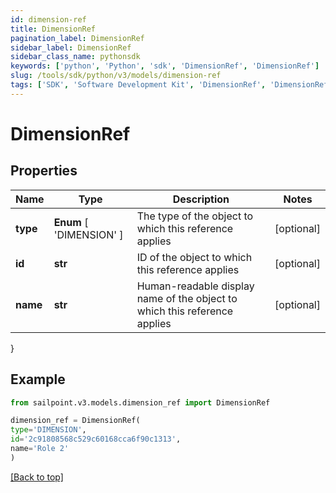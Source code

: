 ```yaml
---
id: dimension-ref
title: DimensionRef
pagination_label: DimensionRef
sidebar_label: DimensionRef
sidebar_class_name: pythonsdk
keywords: ['python', 'Python', 'sdk', 'DimensionRef', 'DimensionRef']
slug: /tools/sdk/python/v3/models/dimension-ref
tags: ['SDK', 'Software Development Kit', 'DimensionRef', 'DimensionRef']
---
```


# DimensionRef

## Properties

| Name | Type | Description | Notes |
| --- | --- | --- | --- |
| **type** | **Enum** [ 'DIMENSION' ] | The type of the object to which this reference applies | [optional] |
| **id** | **str** | ID of the object to which this reference applies | [optional] |
| **name** | **str** | Human-readable display name of the object to which this reference applies | [optional] |

}

## Example

```python
from sailpoint.v3.models.dimension_ref import DimensionRef

dimension_ref = DimensionRef(
type='DIMENSION',
id='2c91808568c529c60168cca6f90c1313',
name='Role 2'
)

```

[[Back to top]](#)
